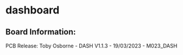 # dashboard
## Board Information: 
PCB Release: Toby Osborne - DASH V1.1.3 - 19/03/2023 - M023_DASH
